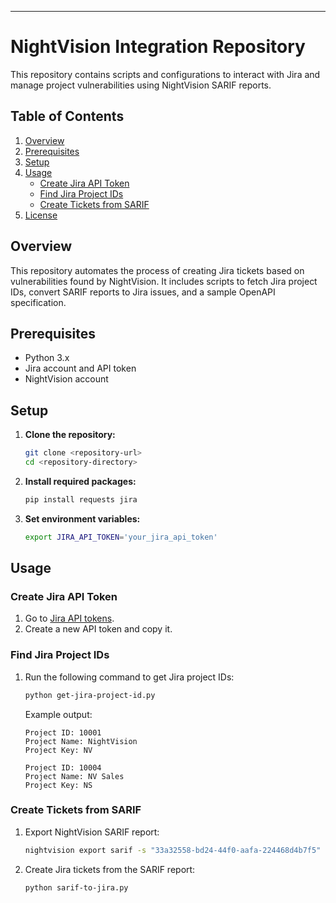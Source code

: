 ---

# NightVision Integration Repository

This repository contains scripts and configurations to interact with Jira and manage project vulnerabilities using NightVision SARIF reports.

## Table of Contents

1. [Overview](#overview)
2. [Prerequisites](#prerequisites)
3. [Setup](#setup)
4. [Usage](#usage)
    - [Create Jira API Token](#create-jira-api-token)
    - [Find Jira Project IDs](#find-jira-project-ids)
    - [Create Tickets from SARIF](#create-tickets-from-sarif)
5. [License](#license)

## Overview

This repository automates the process of creating Jira tickets based on vulnerabilities found by NightVision. It includes scripts to fetch Jira project IDs, convert SARIF reports to Jira issues, and a sample OpenAPI specification.

## Prerequisites

- Python 3.x
- Jira account and API token
- NightVision account

## Setup

1. **Clone the repository:**
   ```sh
   git clone <repository-url>
   cd <repository-directory>
   ```

2. **Install required packages:**
   ```sh
   pip install requests jira
   ```

3. **Set environment variables:**
   ```sh
   export JIRA_API_TOKEN='your_jira_api_token'
   ```

## Usage

### Create Jira API Token

1. Go to [Jira API tokens](https://id.atlassian.com/manage-profile/security/api-tokens).
2. Create a new API token and copy it.

### Find Jira Project IDs

1. Run the following command to get Jira project IDs:
   ```sh
   python get-jira-project-id.py
   ```
   Example output:
   ```
   Project ID: 10001
   Project Name: NightVision
   Project Key: NV

   Project ID: 10004
   Project Name: NV Sales
   Project Key: NS
   ```

### Create Tickets from SARIF

1. Export NightVision SARIF report:
   ```sh
   nightvision export sarif -s "33a32558-bd24-44f0-aafa-224468d4b7f5" --swagger-file backup-openapi-spec.yml
   ```

2. Create Jira tickets from the SARIF report:
   ```sh
   python sarif-to-jira.py
   ```
